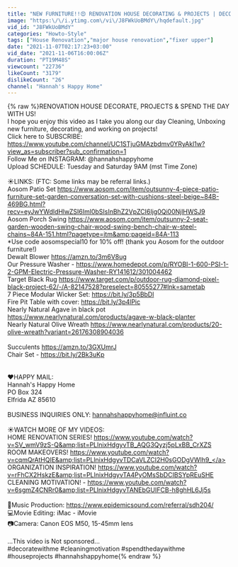 ```yaml
---
title: "NEW FURNITURE!!😍 RENOVATION HOUSE DECORATING & PROJECTS | DECORATE WITH ME | SPEND THE DAY WITH ME"
image: "https:\/\/i.ytimg.com\/vi\/J8FWkUoBMdY\/hqdefault.jpg"
vid_id: "J8FWkUoBMdY"
categories: "Howto-Style"
tags: ["House Renovation","major house renovation","fixer upper"]
date: "2021-11-07T02:17:23+03:00"
vid_date: "2021-11-06T16:00:06Z"
duration: "PT19M48S"
viewcount: "22736"
likeCount: "3179"
dislikeCount: "26"
channel: "Hannah's Happy Home"
---
```

{% raw %}RENOVATION HOUSE DECORATE, PROJECTS &amp; SPEND THE DAY WITH US!<br />I hope you enjoy this video as I take you along our day Cleaning, Unboxing new furniture, decorating, and working on projects! <br />Click here to SUBSCRIBE: <a rel="nofollow" target="blank" href="https://www.youtube.com/channel/UC1STjuGMAzbdmv0YRyAkl1w?view_as=subscriber?sub_confirmation=1">https://www.youtube.com/channel/UC1STjuGMAzbdmv0YRyAkl1w?view_as=subscriber?sub_confirmation=1</a><br />Follow Me on INSTAGRAM: @hannahshappyhome<br />Upload SCHEDULE: Tuesday and Saturday 9AM (mst Time Zone)<br /><br />☀︎LINKS:  (FTC: Some links may be referral links.)<br />Aosom Patio Set <a rel="nofollow" target="blank" href="https://www.aosom.com/item/outsunny-4-piece-patio-furniture-set-garden-conversation-set-with-cushions-steel-beige~84B-469BG.html?recv=eyJwYWdldHlwZSI6Iml0bSIsInBhZ2VpZCI6Ijg0Qi00NjlHWSJ9">https://www.aosom.com/item/outsunny-4-piece-patio-furniture-set-garden-conversation-set-with-cushions-steel-beige~84B-469BG.html?recv=eyJwYWdldHlwZSI6Iml0bSIsInBhZ2VpZCI6Ijg0Qi00NjlHWSJ9</a><br />Aosom Porch Swing <a rel="nofollow" target="blank" href="https://www.aosom.com/item/outsunny-2-seat-garden-wooden-swing-chair-wood-swing-bench-chair-w-steel-chains~84A-151.html?pagetype=itm&amp;pageid=84A-113">https://www.aosom.com/item/outsunny-2-seat-garden-wooden-swing-chair-wood-swing-bench-chair-w-steel-chains~84A-151.html?pagetype=itm&amp;pageid=84A-113</a><br />*Use code aosomspecial10 for 10% off! (thank you Aosom for the outdoor furniture!)<br />Dewalt Blower <a rel="nofollow" target="blank" href="https://amzn.to/3m6V8ug">https://amzn.to/3m6V8ug</a><br />Our Pressure Washer - <a rel="nofollow" target="blank" href="https://www.homedepot.com/p/RYOBI-1-600-PSI-1-2-GPM-Electric-Pressure-Washer-RY141612/301004462">https://www.homedepot.com/p/RYOBI-1-600-PSI-1-2-GPM-Electric-Pressure-Washer-RY141612/301004462</a><br />Target Black Rug <a rel="nofollow" target="blank" href="https://www.target.com/p/outdoor-rug-diamond-pixel-black-project-62/-/A-82147528?preselect=80555277#lnk=sametab">https://www.target.com/p/outdoor-rug-diamond-pixel-black-project-62/-/A-82147528?preselect=80555277#lnk=sametab</a><br />7 Piece Modular Wicker Set: <a rel="nofollow" target="blank" href="https://bit.ly/3p5BbDl">https://bit.ly/3p5BbDl</a><br />Fire Pit Table with cover: <a rel="nofollow" target="blank" href="https://bit.ly/3p4lPic">https://bit.ly/3p4lPic</a><br />Nearly Natural Agave in black pot <a rel="nofollow" target="blank" href="https://www.nearlynatural.com/products/agave-w-black-planter">https://www.nearlynatural.com/products/agave-w-black-planter</a><br />Nearly Natural Olive Wreath <a rel="nofollow" target="blank" href="https://www.nearlynatural.com/products/20-olive-wreath?variant=26176308904036">https://www.nearlynatural.com/products/20-olive-wreath?variant=26176308904036</a><br /><br />Succulents <a rel="nofollow" target="blank" href="https://amzn.to/3GXUmrJ">https://amzn.to/3GXUmrJ</a><br />Chair Set - <a rel="nofollow" target="blank" href="https://bit.ly/2Bk3uKp">https://bit.ly/2Bk3uKp</a><br /><br /><br /> ❤︎HAPPY MAIL:<br />Hannah's Happy Home <br />PO Box 324 <br />Elfrida AZ 85610 <br /><br />BUSINESS INQUIRIES ONLY: hannahshappyhome@influint.co<br /><br />☀︎WATCH MORE OF MY VIDEOS:<br />HOME RENOVATION SERIES! <a rel="nofollow" target="blank" href="https://www.youtube.com/watch?v=SV_wmV9zS-Q&amp;list=PLlnixHdgyvTB_AQG3Qyzj5pLxBB_CrXZS">https://www.youtube.com/watch?v=SV_wmV9zS-Q&amp;list=PLlnixHdgyvTB_AQG3Qyzj5pLxBB_CrXZS</a><br />ROOM MAKEOVERS! <a rel="nofollow" target="blank" href="https://www.youtube.com/watch?v=cqmQrAtHQIE&amp;list=PLlnixHdgyvTDCaVLZCI2H0sGODgVWlh9_">https://www.youtube.com/watch?v=cqmQrAtHQIE&amp;list=PLlnixHdgyvTDCaVLZCI2H0sGODgVWlh9_</a><br />ORGANIZATION INSPIRATION! <a rel="nofollow" target="blank" href="https://www.youtube.com/watch?v=rFhCX2HskzE&amp;list=PLlnixHdgyvTA4PyOMsSbDCIBSYpREuSHE">https://www.youtube.com/watch?v=rFhCX2HskzE&amp;list=PLlnixHdgyvTA4PyOMsSbDCIBSYpREuSHE</a><br />CLEANING MOTIVATION! - <a rel="nofollow" target="blank" href="https://www.youtube.com/watch?v=6sgmZ4CNRr0&amp;list=PLlnixHdgyvTANEbGUIFCB-h8ghHL6Jj5s">https://www.youtube.com/watch?v=6sgmZ4CNRr0&amp;list=PLlnixHdgyvTANEbGUIFCB-h8ghHL6Jj5s</a><br /><br />🎵Music Production: <a rel="nofollow" target="blank" href="https://www.epidemicsound.com/referral/sdh204/">https://www.epidemicsound.com/referral/sdh204/</a><br />💻Movie Editing: iMac - iMovie<br />📷Camera: Canon EOS M50, 15-45mm lens<br /><br />...This video is Not sponsored...<br />#decoratewithme #cleaningmotivation #spendthedaywithme #houseprojects #hannahshappyhome{% endraw %}

